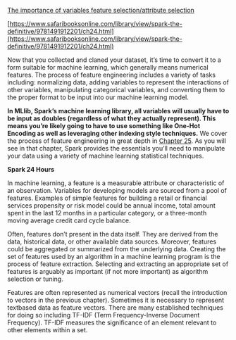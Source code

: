 [The importance of variables feature selection/attribute selection](/the-importance-of-variables-feature-selectionattribute-selection.md)

[https://www.safaribooksonline.com/library/view/spark-the-definitive/9781491912201/ch24.html](https://www.safaribooksonline.com/library/view/spark-the-definitive/9781491912201/ch24.html)

Now that you collected and claned your dataset, it’s time to convert it to a form suitable for machine learning, which generally means numerical features. The process of feature engineering includes a variety of tasks including: normalizing data, adding variables to represent the interactions of other variables, manipulating categorical variables, and converting them to the proper format to be input into our machine learning model.

**In MLlib, Spark’s machine learning library, all variables will usually have to be input as doubles \(regardless of what they actually represent\). This means you’re likely going to have to use something like One-Hot Encoding as well as leveraging other indexing style techniques.** We cover the process of feature engineering in great depth in [Chapter 25](https://www.safaribooksonline.com/library/view/spark-the-definitive/9781491912201/ch25.html#s6c2---preprocessing-and-feature-engineering). As you will see in that chapter, Spark provides the essentials you’ll need to manipulate your data using a variety of machine learning statistical techniques.

**Spark 24 Hours**

In machine learning, a feature is a measurable attribute or characteristic of an  observation. Variables for developing models are sourced from a pool of  features. Examples of simple features for building a retail or financial  services propensity or risk model could be annual income, total amount spent  in the last 12 months in a particular category, or a three-month moving  average credit card cycle balance.

Often, features don’t present in the data itself. They are derived from the data,  historical data, or other available data sources. Moreover, features could be  aggregated or summarized from the underlying data. Creating the set of  features used by an algorithm in a machine learning program is the process of  feature extraction. Selecting and extracting an appropriate set of features is  arguably as important \(if not more important\) as algorithm selection or  tuning.

Features are often represented as numerical vectors \(recall the introduction to  vectors in the previous chapter\). Sometimes it is necessary to represent textbased data as feature vectors. There are many established techniques for  doing so including TF-IDF \(Term Frequency-Inverse Document Frequency\).  TF-IDF measures the significance of an element relevant to other elements  within a set.

